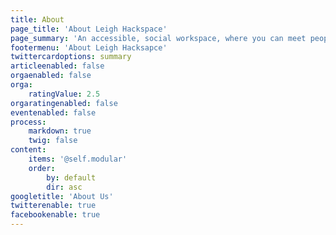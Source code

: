 ```yaml
---
title: About
page_title: 'About Leigh Hackspace'
page_summary: 'An accessible, social workspace, where you can meet people, learn new skills, and build awesome things!'
footermenu: 'About Leigh Hacksapce'
twittercardoptions: summary
articleenabled: false
orgaenabled: false
orga:
    ratingValue: 2.5
orgaratingenabled: false
eventenabled: false
process:
    markdown: true
    twig: false
content:
    items: '@self.modular'
    order:
        by: default
        dir: asc
googletitle: 'About Us'
twitterenable: true
facebookenable: true
---
```


